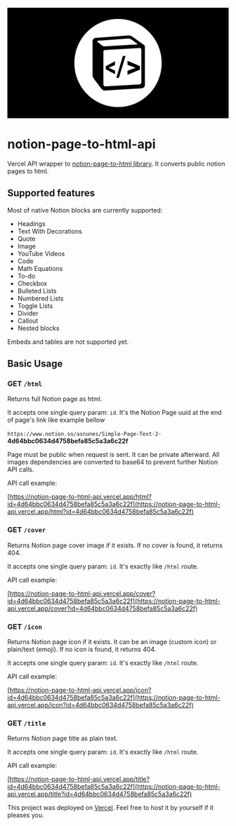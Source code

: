 ![Cover image](_docs/cover.png)

# notion-page-to-html-api

Vercel API wrapper to [notion-page-to-html library](https://github.com/asnunes/notion-page-to-html). It converts public notion pages to html.

## Supported features

Most of native Notion blocks are currently supported:

- Headings
- Text With Decorations
- Quote
- Image
- YouTube Videos
- Code
- Math Equations
- To-do
- Checkbox
- Bulleted Lists
- Numbered Lists
- Toggle Lists
- Divider
- Callout
- Nested blocks

Embeds and tables are not supported yet.

## Basic Usage

### GET `/html`

Returns full Notion page as html.

It accepts one single query param: `id`. It's the Notion Page uuid at the end of page's link like example bellow

`https://www.notion.so/asnunes/Simple-Page-Text-2-`**4d64bbc0634d4758befa85c5a3a6c22f**

Page must be public when request is sent. It can be private afterward. All images dependencies are converted to base64 to prevent further Notion API calls.

API call example:

[https://notion-page-to-html-api.vercel.app/html?id=4d64bbc0634d4758befa85c5a3a6c22f](https://notion-page-to-html-api.vercel.app/html?id=4d64bbc0634d4758befa85c5a3a6c22f)

### GET `/cover`

Returns Notion page cover image if it exists. If no cover is found, it returns 404.

It accepts one single query param: `id`. It's exactly like `/html` route.

API call example:

[https://notion-page-to-html-api.vercel.app/cover?id=4d64bbc0634d4758befa85c5a3a6c22f](https://notion-page-to-html-api.vercel.app/cover?id=4d64bbc0634d4758befa85c5a3a6c22f)

### GET `/icon`

Returns Notion page icon if it exists. It can be an image (custom icon) or plain/text (emoji). If no icon is found, it returns 404.

It accepts one single query param: `id`. It's exactly like `/html` route.

API call example:

[https://notion-page-to-html-api.vercel.app/icon?id=4d64bbc0634d4758befa85c5a3a6c22f](https://notion-page-to-html-api.vercel.app/icon?id=4d64bbc0634d4758befa85c5a3a6c22f)

### GET `/title`

Returns Notion page title as plain text.

It accepts one single query param: `id`. It's exactly like `/html` route.

API call example:

[https://notion-page-to-html-api.vercel.app/title?id=4d64bbc0634d4758befa85c5a3a6c22f](https://notion-page-to-html-api.vercel.app/title?id=4d64bbc0634d4758befa85c5a3a6c22f)

This project was deployed on [Vercel](https://vercel.com/). Feel free to host it by yourself if it pleases you.
